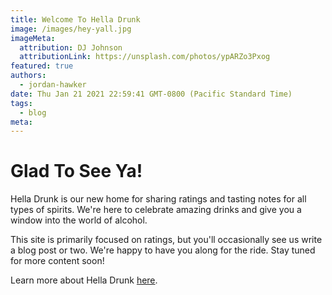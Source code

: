 ```yaml
---
title: Welcome To Hella Drunk
image: /images/hey-yall.jpg
imageMeta:
  attribution: DJ Johnson
  attributionLink: https://unsplash.com/photos/ypARZo3Pxog
featured: true
authors:
  - jordan-hawker
date: Thu Jan 21 2021 22:59:41 GMT-0800 (Pacific Standard Time)
tags:
  - blog
meta:
---
```


# Glad To See Ya!

Hella Drunk is our new home for sharing ratings and tasting notes 
for all types of spirits. We're here to celebrate amazing drinks 
and give you a window into the world of alcohol.

This site is primarily focused on ratings, but you'll occasionally 
see us write a blog post or two. We're happy to have you along for 
the ride. Stay tuned for more content soon!

Learn more about Hella Drunk [here](/page/about).
